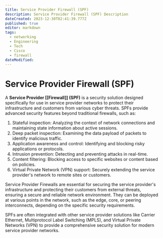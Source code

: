 ```yaml
---
title: Service Provider Firewall (SPF)
description: Service Provider Firewall (SPF) Description
dateCreated: 2023-12-30T02:41:39.777Z
published: true
editor: markdown
tags:
  - networking
  - Engineering
  - Tech
  - Cisco
  - firewall
dateModified: 
---
```

# Service Provider Firewall (SPF)

A **Service Provider [[Firewall]] (SPF)** is a security solution designed specifically for use in service provider networks to protect their infrastructure and customers from various cyber threats. SPFs provide advanced security features beyond traditional firewalls, such as:

1. Stateful inspection: Analyzing the context of network connections and maintaining state information about active sessions.
2. Deep packet inspection: Examining the data payload of packets to identify malicious traffic.
3. Application awareness and control: Identifying and blocking risky applications or protocols.
4. Intrusion prevention: Detecting and preventing attacks in real-time.
5. Content filtering: Blocking access to specific websites or content based on policies.
6. Virtual Private Network (VPN) support: Securely extending the service provider's network to remote sites or customers.

Service Provider Firewalls are essential for securing the service provider's infrastructure and protecting their customers from external threats, ensuring a secure and reliable network environment. They can be deployed at various points in the network, such as the edge, core, or peering interconnects, depending on the specific security requirements.

SPFs are often integrated with other service provider solutions like Carrier Ethernet, Multiprotocol Label Switching (MPLS), and Virtual Private Networks (VPN) to provide a comprehensive security solution for modern service provider networks.